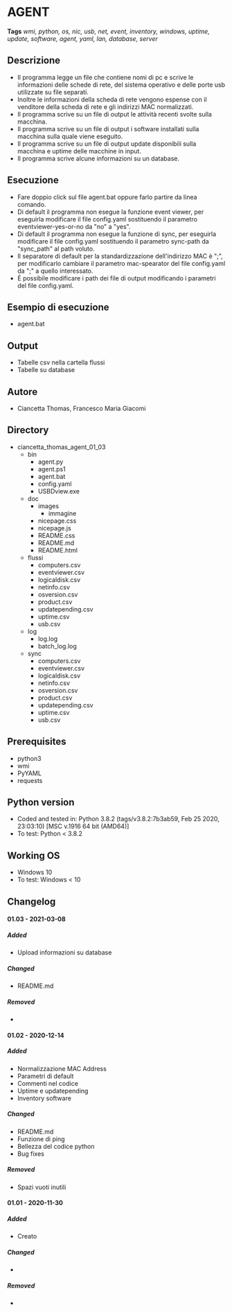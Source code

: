 # AGENT

**Tags**
*wmi, python, os, nic, usb, net, event, inventory, windows, uptime, update, software, agent, yaml, lan, database, server*

## Descrizione

- Il programma legge un file che contiene nomi di pc e scrive le informazioni delle schede di rete, del sistema operativo e delle porte usb utilizzate su file separati. 
- Inoltre le informazioni della scheda di rete vengono espense con il venditore della scheda di rete e gli indirizzi MAC normalizzati.
- Il programma scrive su un file di output le attività recenti svolte sulla macchina.
- Il programma scrive su un file di output i software installati sulla macchina sulla quale viene eseguito.
- Il programma scrive su un file di output update disponibili sulla macchina e uptime delle macchine in input.
- Il programma scrive alcune informazioni su un database.

## Esecuzione

- Fare doppio click sul file agent.bat oppure farlo partire da linea comando.
- Di default il programma non esegue la funzione event viewer, per eseguirla modificare il file config.yaml sostituendo il parametro eventviewer-yes-or-no da "no" a "yes".
- Di default il programma non esegue la funzione di sync, per eseguirla modificare il file config.yaml sostituendo il parametro sync-path da "sync_path" al path voluto.
- Il separatore di default per la standardizzazione dell'indirizzo MAC è ";", per modificarlo cambiare il parametro mac-spearator del file config.yaml da ";" a quello interessato.
- É possibile modificare i path dei file di output modificando i parametri del file config.yaml.

## Esempio di esecuzione

- agent.bat

## Output

- Tabelle csv nella cartella flussi
- Tabelle su database

## Autore

- Ciancetta Thomas, Francesco Maria Giacomi

## Directory

- ciancetta_thomas_agent_01_03
    - bin
        - agent.py
        - agent.ps1
        - agent.bat
        - config.yaml
        - USBDview.exe
    - doc
        - images
            - immagine
        - nicepage.css
        - nicepage.js
        - README.css
        - README.md
        - README.html
    - flussi
        - computers.csv
        - eventviewer.csv
        - logicaldisk.csv
        - netinfo.csv
        - osversion.csv
        - product.csv
        - updatepending.csv
        - uptime.csv
        - usb.csv
    - log
        - log.log
        - batch_log.log
    - sync
        - computers.csv
        - eventviewer.csv
        - logicaldisk.csv
        - netinfo.csv
        - osversion.csv
        - product.csv
        - updatepending.csv
        - uptime.csv
        - usb.csv

## Prerequisites

- python3
- wmi
- PyYAML
- requests

## Python version

- Coded and tested in: Python 3.8.2 (tags/v3.8.2:7b3ab59, Feb 25 2020, 23:03:10) [MSC v.1916 64 bit (AMD64)]
- To test: Python < 3.8.2

## Working OS

- Windows 10
- To test: Windows < 10

## Changelog

#### 01.03 - 2021-03-08

##### Added
- Upload informazioni su database

##### Changed
- README.md

##### Removed
- 

#### 01.02 - 2020-12-14

##### Added
- Normalizzazione MAC Address 
- Parametri di default
- Commenti nel codice
- Uptime e updatepending
- Inventory software

##### Changed
- README.md
- Funzione di ping
- Bellezza del codice python
- Bug fixes

##### Removed
- Spazi vuoti inutili

#### 01.01 - 2020-11-30

##### Added
- Creato

##### Changed
- 

##### Removed
- 